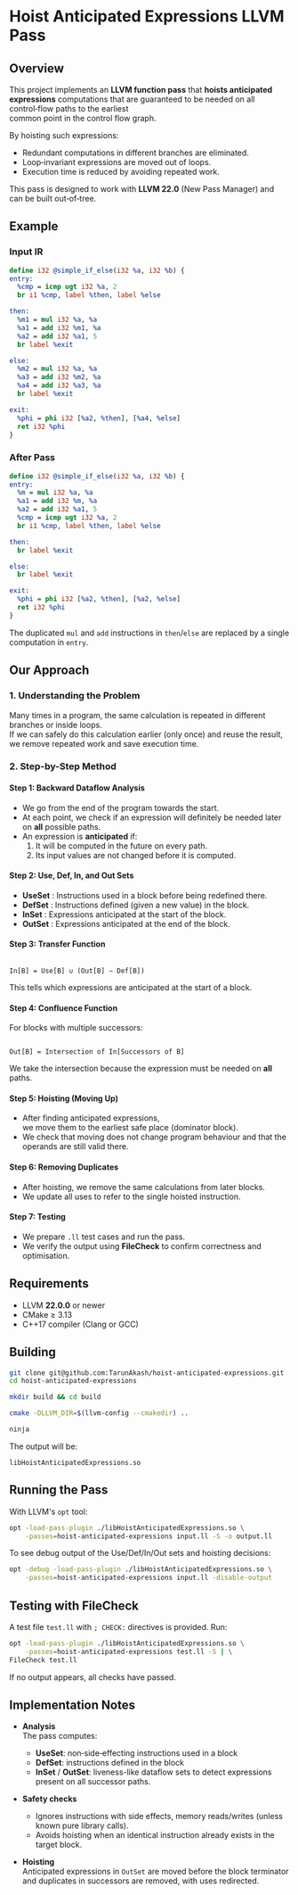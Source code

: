 # Hoist Anticipated Expressions LLVM Pass

## Overview

This project implements an **LLVM function pass** that **hoists anticipated expressions**
computations that are guaranteed to be needed on all control‑flow paths to the earliest  
common point in the control flow graph.  

By hoisting such expressions:
* Redundant computations in different branches are eliminated.
* Loop‑invariant expressions are moved out of loops.
* Execution time is reduced by avoiding repeated work.

This pass is designed to work with **LLVM 22.0** (New Pass Manager) and can be built out‑of‑tree.

## Example

### Input IR
```llvm
define i32 @simple_if_else(i32 %a, i32 %b) {
entry:
  %cmp = icmp ugt i32 %a, 2
  br i1 %cmp, label %then, label %else

then:
  %m1 = mul i32 %a, %a
  %a1 = add i32 %m1, %a
  %a2 = add i32 %a1, 5
  br label %exit

else:
  %m2 = mul i32 %a, %a
  %a3 = add i32 %m2, %a
  %a4 = add i32 %a3, %a
  br label %exit

exit:
  %phi = phi i32 [%a2, %then], [%a4, %else]
  ret i32 %phi
}
```

### After Pass
```llvm
define i32 @simple_if_else(i32 %a, i32 %b) {
entry:
  %m = mul i32 %a, %a
  %a1 = add i32 %m, %a
  %a2 = add i32 %a1, 5
  %cmp = icmp ugt i32 %a, 2
  br i1 %cmp, label %then, label %else

then:
  br label %exit

else:
  br label %exit

exit:
  %phi = phi i32 [%a2, %then], [%a2, %else]
  ret i32 %phi
}
```

The duplicated `mul` and `add` instructions in `then`/`else` are replaced by a single computation in `entry`.


## Our Approach

### 1. Understanding the Problem  
Many times in a program, the same calculation is repeated in different branches or inside loops.  
If we can safely do this calculation earlier (only once) and reuse the result,  
we remove repeated work and save execution time.  

### 2. Step-by-Step Method  

#### **Step 1: Backward Dataflow Analysis**  
- We go from the end of the program towards the start.  
- At each point, we check if an expression will definitely be needed later on **all** possible paths.  
- An expression is **anticipated** if:  
  1. It will be computed in the future on every path.  
  2. Its input values are not changed before it is computed.  

#### **Step 2: Use, Def, In, and Out Sets**  
- **UseSet** : Instructions used in a block before being redefined there.  
- **DefSet** : Instructions defined (given a new value) in the block.  
- **InSet** : Expressions anticipated at the start of the block.  
- **OutSet** : Expressions anticipated at the end of the block.  

#### **Step 3: Transfer Function**  
```

In[B] = Use[B] ∪ (Out[B] − Def[B])

```
This tells which expressions are anticipated at the start of a block.  

#### **Step 4: Confluence Function**  
For blocks with multiple successors:  
```

Out[B] = Intersection of In[Successors of B]

```
We take the intersection because the expression must be needed on **all** paths.  

#### **Step 5: Hoisting (Moving Up)**  
- After finding anticipated expressions,  
  we move them to the earliest safe place (dominator block).  
- We check that moving does not change program behaviour and that the operands are still valid there.  

#### **Step 6: Removing Duplicates**  
- After hoisting, we remove the same calculations from later blocks.  
- We update all uses to refer to the single hoisted instruction.  

#### **Step 7: Testing**  
- We prepare `.ll` test cases and run the pass.  
- We verify the output using **FileCheck** to confirm correctness and optimisation.




## Requirements

* LLVM **22.0.0** or newer
* CMake ≥ 3.13
* C++17 compiler (Clang or GCC)

## Building

```bash
git clone git@github.com:TarunAkash/hoist-anticipated-expressions.git
cd hoist-anticipated-expressions

mkdir build && cd build

cmake -DLLVM_DIR=$(llvm-config --cmakedir) ..

ninja
```

The output will be:
```
libHoistAnticipatedExpressions.so
```

## Running the Pass

With LLVM's `opt` tool:

```bash
opt -load-pass-plugin ./libHoistAnticipatedExpressions.so \
    -passes=hoist-anticipated-expressions input.ll -S -o output.ll
```

To see debug output of the Use/Def/In/Out sets and hoisting decisions:

```bash
opt -debug -load-pass-plugin ./libHoistAnticipatedExpressions.so \
    -passes=hoist-anticipated-expressions input.ll -disable-output
```

## Testing with FileCheck

A test file `test.ll` with `; CHECK:` directives is provided. Run:

```bash
opt -load-pass-plugin ./libHoistAnticipatedExpressions.so \
    -passes=hoist-anticipated-expressions test.ll -S | \
FileCheck test.ll
```

If no output appears, all checks have passed.

## Implementation Notes

* **Analysis**  
  The pass computes:
  * **UseSet**: non‑side‑effecting instructions used in a block
  * **DefSet**: instructions defined in the block
  * **InSet** / **OutSet**: liveness-like dataflow sets to detect expressions present on all successor paths.

* **Safety checks**  
  * Ignores instructions with side effects, memory reads/writes (unless known pure library calls).
  * Avoids hoisting when an identical instruction already exists in the target block.

* **Hoisting**  
  Anticipated expressions in `OutSet` are moved before the block terminator and duplicates in successors are removed, with uses redirected.

